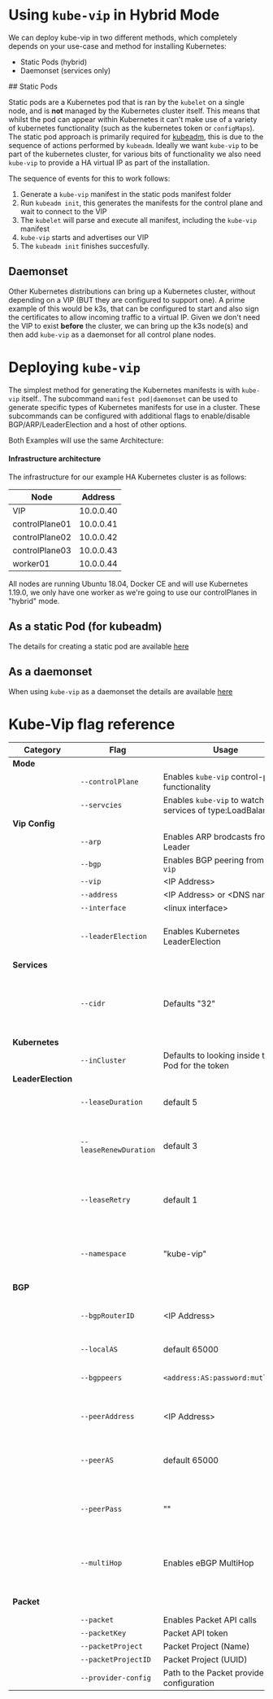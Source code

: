# Using `kube-vip` in Hybrid Mode

We can deploy kube-vip in two different methods, which completely depends on your use-case and method for installing Kubernetes:

- Static Pods (hybrid)
- Daemonset (services only)

## Static Pods

Static pods are a Kubernetes pod that is ran by the `kubelet` on a single node, and is **not** managed by the Kubernetes cluster itself. This means that whilst the pod can appear within Kubernetes it can't make use of a variety of kubernetes functionality (such as the kubernetes token or `configMaps`). The static pod approach is primarily required for [kubeadm](https://kubernetes.io/docs/setup/production-environment/tools/kubeadm/create-cluster-kubeadm/), this is due to the sequence of actions performed by `kubeadm`. Ideally we want `kube-vip` to be part of the kubernetes cluster, for various bits of functionality we also need `kube-vip` to provide a HA virtual IP as part of the installation. 

The sequence of events for this to work follows:
1. Generate a `kube-vip` manifest in the static pods manifest folder
2. Run `kubeadm init`, this generates the manifests for the control plane and wait to connect to the VIP
3. The `kubelet` will parse and execute all manifest, including the `kube-vip` manifest
4. `kube-vip` starts and advertises our VIP
5. The `kubeadm init` finishes succesfully.

## Daemonset

Other Kubernetes distributions can bring up a Kubernetes cluster, without depending on a VIP (BUT they are configured to support one). A prime example of this would be k3s, that can be configured to start and also sign the certificates to allow incoming traffic to a virtual IP. Given we don't need the VIP to exist **before** the cluster, we can bring up the k3s node(s) and then add `kube-vip` as a daemonset for all control plane nodes.

# Deploying `kube-vip`

The simplest method for generating the Kubernetes manifests is with `kube-vip` itself.. The subcommand `manifest pod|daemonset` can be used to generate specific types of Kubernetes manifests for use in a cluster. These subcommands can be configured with additional flags to enable/disable BGP/ARP/LeaderElection and a host of other options.

Both Examples will use the same Architecture:

#### Infrastructure architecture

The infrastructure for our example HA Kubernetes cluster is as follows:

| Node           | Address    |
|----------------|------------|
| VIP            | 10.0.0.40 |
| controlPlane01 | 10.0.0.41 |
| controlPlane02 | 10.0.0.42 |
| controlPlane03 | 10.0.0.43 |
| worker01       | 10.0.0.44 |

All nodes are running Ubuntu 18.04, Docker CE and will use Kubernetes 1.19.0, we only have one worker as we're going to use our controlPlanes in "hybrid" mode.

## As a static Pod (for kubeadm)

The details for creating a static pod are available [here](./static/)

## As a daemonset

When using `kube-vip` as a daemonset the details are available [here](./daemonset/)

# Kube-Vip flag reference

| Category     | Flag | Usage | Notes |
|--------------|------|-------|-------|
|**Mode**          ||||
|              |`--controlPlane`|Enables `kube-vip` control-plane functionality||
|              |`--servcies`|Enables `kube-vip` to watch services of type:LoadBalancer||
|**Vip Config**   ||||
|              |`--arp`|Enables ARP brodcasts from Leader||
|              |`--bgp`|Enables BGP peering from `kube-vip`||
|              |`--vip`|\<IP Address>|(deprecated)|
|              |`--address`|\<IP Address> or \<DNS name>||
|              |`--interface`|\<linux interface>||
|              |`--leaderElection`|Enables Kubernetes LeaderElection|Used by ARP, as only the leader can broadcast|
|**Services**||||
|              |`--cidr`|Defaults "32"|Used when advertising BGP addresses (typically as `x.x.x.x/32`)|
|**Kubernetes**||||
|              |`--inCluster`|Defaults to looking inside the Pod for the token||
|**LeaderElection**||||
|              |`--leaseDuration`|default 5|Seconds a lease is held for|
|              |`--leaseRenewDuration`|default 3|Seconds a leader can attempt to renew the lease|
|              |`--leaseRetry`|default 1|Number of times the leader will hold the lease for|
|              |`--namespace`|"kube-vip"|The namespace where the lease will reside|
|**BGP**||||
|              |`--bgpRouterID`|\<IP Address>|Typically the address of the local node|
|              |`--localAS`|default 65000|The AS we peer from|
|              |`--bgppeers`|`<address:AS:password:mutlihop>`|Comma seperate list of BGP peers|
|              |`--peerAddress`|\<IP Address>|(deprecated), Address of a single BGP Peer|
|              |`--peerAS`|default 65000|(deprecated), AS of a single BGP Peer|
|              |`--peerPass`|""|(deprecated), Password to work with a single BGP Peer|
|              |`--multiHop`|Enables eBGP MultiHop|(deprecated), Enable multiHop with a single BGP Peer|
|**Packet**|||(To be deprecated)|
|              |`--packet`|Enables Packet API calls||
|              |`--packetKey`|Packet API token||
|              |`--packetProject`|Packet Project (Name)||
|              |`--packetProjectID`|Packet Project (UUID)||
|              |`--provider-config`|Path to the Packet provider configuration|Requires the Packet CCM|